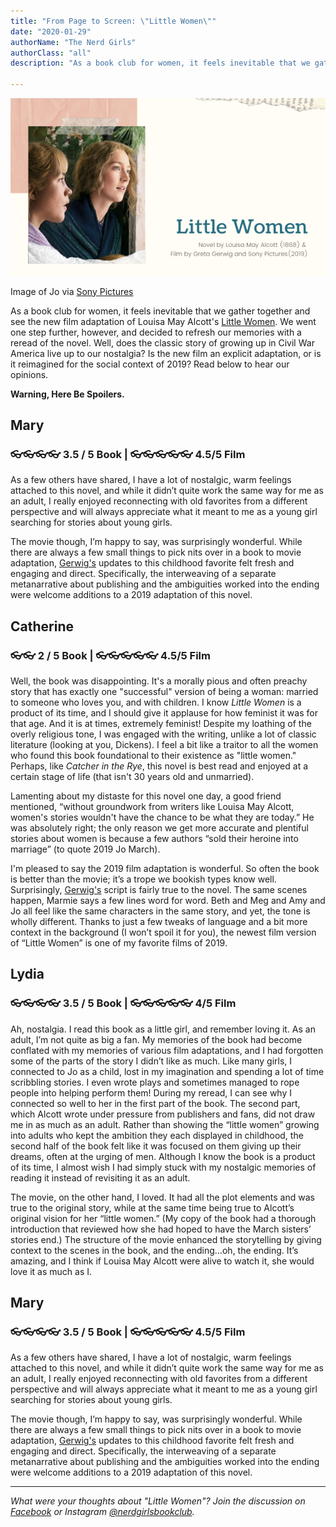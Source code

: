 ```yaml
---
title: "From Page to Screen: \"Little Women\""
date: "2020-01-29"
authorName: "The Nerd Girls"
authorClass: "all"
description: "As a book club for women, it feels inevitable that we gather together and see the new film adaptation of Louisa May Alcott’s \"Little Women\". We went one step further, however, and decided to refresh our memories with a reread of the novel. Well, does the classic story of growing up in Civil War America live up to our nostalgia? Is the new film an explicit adaptation, or is it reimagined for the social context of 2019? Read below to hear our opinions."

---
```


![A photo of Jo and Amy in the new Little Women film](little-women-012020.png)
<p class="image-caption">Image of Jo via <a href="https://www.sonypictures.com/">Sony Pictures</a></p>

As a book club for women, it feels inevitable that we gather together and see the new film adaptation of Louisa May Alcott's [Little Women](https://www.goodreads.com/book/show/1934.Little_Women). We went one step further, however, and decided to refresh our memories with a reread of the novel. Well, does the classic story of growing up in Civil War America live up to our nostalgia? Is the new film an explicit adaptation, or is it reimagined for the social context of 2019? Read below to hear our opinions.

**Warning, Here Be Spoilers.**

<h2 class="utl-color--mary">Mary</h2>

### 👓👓👓👓 3.5 / 5 Book | 👓👓👓👓👓 4.5/5 Film

As a few others have shared, I have a lot of nostalgic, warm feelings attached to this novel, and while it didn’t quite work the same way for me as an adult, I really enjoyed reconnecting with old favorites from a different perspective and will always appreciate what it meant to me as a young girl searching for stories about young girls.

The movie though, I’m happy to say, was surprisingly wonderful. While there are always a few small things to pick nits over in a book to movie adaptation, <span class="utl-color--mary">[Gerwig's](https://www.imdb.com/name/nm1950086/)</span> updates to this childhood favorite felt fresh and engaging and direct. Specifically, the interweaving of a separate metanarrative about publishing and the ambiguities worked into the ending were welcome additions to a 2019 adaptation of this novel.


<h2 class="utl-color--catherine">Catherine</h2>

### 👓👓 2 / 5 Book | 👓👓👓👓👓 4.5/5 Film

Well, the book was disappointing. It's a morally pious and often preachy story that has exactly one "successful" version of being a woman: married to someone who loves you, and with children. I know *Little Women* is a product of its time, and I should give it applause for how feminist it was for that age. And it is at times, extremely feminist! Despite my loathing of the overly religious tone, I was engaged with the writing, unlike a lot of classic literature (looking at you, Dickens). I feel a bit like a traitor to all the women who found this book foundational to their existence as "little women." Perhaps, like *Catcher in the Rye*, this novel is best read and enjoyed at a certain stage of life (that isn't 30 years old and unmarried).

Lamenting about my distaste for this novel one day, a good friend mentioned, “without groundwork from writers like Louisa May Alcott, women's stories wouldn't have the chance to be what they are today.” He was absolutely right; the only reason we get more accurate and plentiful stories about women is because a few authors “sold their heroine into marriage” (to quote 2019 Jo March).

I'm pleased to say the 2019 film adaptation is wonderful. So often the book is better than the movie; it’s a trope we bookish types know well. Surprisingly, <span class="utl-color--catherine">[Gerwig's](https://www.imdb.com/name/nm1950086/)</span> script is fairly true to the novel. The same scenes happen, Marmie says a few lines word for word. Beth and Meg and Amy and Jo all feel like the same characters in the same story, and yet, the tone is wholly different. Thanks to just a few tweaks of language and a bit more context in the background (I won’t spoil it for you), the newest film version of “Little Women” is one of my favorite films of 2019.

<h2 class="utl-color--lydia">Lydia</h2>

### 👓👓👓👓 3.5 / 5 Book | 👓👓👓👓👓 4/5 Film

Ah, nostalgia. I read this book as a little girl, and remember loving it. As an adult, I’m not quite as big a fan. My memories of the book had become conflated with my memories of various film adaptations, and I had forgotten some of the parts of the story I didn’t like as much. Like many girls, I connected to Jo as a child, lost in my imagination and spending a lot of time scribbling stories. I even wrote plays and sometimes managed to rope people into helping perform them! During my reread, I can see why I connected so well to her in the first part of the book. The second part, which Alcott wrote under pressure from publishers and fans, did not draw me in as much as an adult. Rather than showing the “little women” growing into adults who kept the ambition they each displayed in childhood, the second half of the book felt like it was focused on them giving up their dreams, often at the urging of men. Although I know the book is a product of its time, I almost wish I had simply stuck with my nostalgic memories of reading it instead of revisiting it as an adult.

The movie, on the other hand, I loved. It had all the plot elements and was true to the original story, while at the same time being true to Alcott’s original vision for her “little women.” (My copy of the book had a thorough introduction that reviewed how she had hoped to have the March sisters’ stories end.) The structure of the movie enhanced the storytelling by giving context to the scenes in the book, and the ending…oh, the ending. It’s amazing, and I think if Louisa May Alcott were alive to watch it, she would love it as much as I.

<h2 class="utl-color--mary">Mary</h2>

### 👓👓👓👓 3.5 / 5 Book | 👓👓👓👓👓 4.5/5 Film

As a few others have shared, I have a lot of nostalgic, warm feelings attached to this novel, and while it didn’t quite work the same way for me as an adult, I really enjoyed reconnecting with old favorites from a different perspective and will always appreciate what it meant to me as a young girl searching for stories about young girls.

The movie though, I’m happy to say, was surprisingly wonderful. While there are always a few small things to pick nits over in a book to movie adaptation, <span class="utl-color--mary">[Gerwig's](https://www.imdb.com/name/nm1950086/)</span> updates to this childhood favorite felt fresh and engaging and direct. Specifically, the interweaving of a separate metanarrative about publishing and the ambiguities worked into the ending were welcome additions to a 2019 adaptation of this novel.

---

*What were your thoughts about "Little Women"? Join the discussion on [Facebook](https://www.facebook.com/nerdgirlsbookclub) or Instagram [@nerdgirlsbookclub](https://www.instagram.com/nerdgirlsbookclub/).*
